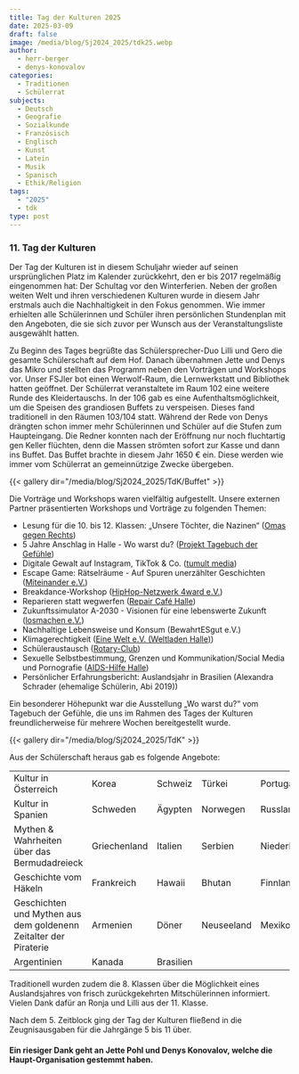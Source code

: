 ```yaml
---
title: Tag der Kulturen 2025
date: 2025-03-09
draft: false
image: /media/blog/Sj2024_2025/tdk25.webp
author:
  - herr-berger
  - denys-konovalov
categories:
  - Traditionen
  - Schülerrat
subjects:
  - Deutsch
  - Geografie
  - Sozialkunde
  - Französisch
  - Englisch
  - Kunst
  - Latein
  - Musik
  - Spanisch
  - Ethik/Religion
tags:
  - "2025"
  - tdk
type: post
---
```

### 11. Tag der Kulturen

Der Tag der Kulturen ist in diesem Schuljahr wieder auf seinen ursprünglichen Platz im Kalender zurückkehrt, den er bis 2017 regelmäßig eingenommen hat: Der Schultag vor den Winterferien. Neben der großen weiten Welt und ihren verschiedenen Kulturen wurde in diesem Jahr erstmals auch die Nachhaltigkeit in den Fokus genommen. Wie immer erhielten alle Schülerinnen und Schüler ihren persönlichen Stundenplan mit den Angeboten, die sie sich zuvor per Wunsch aus der Veranstaltungsliste ausgewählt hatten.

Zu Beginn des Tages begrüßte das Schülersprecher-Duo Lilli und Gero die gesamte Schülerschaft auf dem Hof. Danach übernahmen Jette und Denys das Mikro und stellten das Programm neben den Vorträgen und Workshops vor. Unser FSJler bot einen Werwolf-Raum, die Lernwerkstatt und Bibliothek hatten geöffnet. Der Schülerrat veranstaltete im Raum 102 eine weitere Runde des Kleidertauschs. In der 106 gab es eine Aufenthaltsmöglichkeit, um die Speisen des grandiosen Buffets zu verspeisen. Dieses fand traditionell in den Räumen 103/104 statt. Während der Rede von Denys drängten schon immer mehr Schülerinnen und Schüler auf die Stufen zum Haupteingang. Die Redner konnten nach der Eröffnung nur noch fluchtartig gen Keller flüchten, denn die Massen strömten sofort zur Kasse und dann ins Buffet. Das Buffet brachte in diesem Jahr 1650 € ein. Diese werden wie immer vom Schülerrat an gemeinnützige Zwecke übergeben.

{{< gallery dir="/media/blog/Sj2024_2025/TdK/Buffet" >}}

Die Vorträge und Workshops waren vielfältig aufgestellt. Unsere externen Partner präsentierten Workshops und Vorträge zu folgenden Themen:

- Lesung für die 10. bis 12. Klassen: „Unsere Töchter, die Nazinen“ ([Omas gegen Rechts](https://www.omasgegenrechtshalle.de/))
- 5 Jahre Anschlag in Halle - Wo warst du? ([Projekt Tagebuch der Gefühle](https://sites.google.com/view/tagebuch-der-gefuehle/ausstellung-wo-warst-du))
- Digitale Gewalt auf Instagram, TikTok & Co. ([tumult media](https://tumult-halle.de/))
- Escape Game: Rätselräume - Auf Spuren unerzählter Geschichten ([Miteinander e.V.](https://www.miteinander-ev.de/))
- Breakdance-Workshop ([HipHop-Netzwerk 4ward e.V.](https://www.4ward-ev.de/))
- Reparieren statt wegwerfen ([Repair Café Halle](https://www.emk-halle.de/repair-cafe/))
- Zukunftssimulator A-2030 - Visionen für eine lebenswerte Zukunft ([losmachen e.V.](https://losmachen.org/))
- Nachhaltige Lebensweise und Konsum (BewahrtESgut e.V.)
- Klimagerechtigkeit ([Eine Welt e.V. (Weltladen Halle)](https://www.weltladenhalle.de/))
- Schüleraustausch ([Rotary-Club](https://halle-saale.rotary.de/))
- Sexuelle Selbstbestimmung, Grenzen und Kommunikation/Social Media und Pornografie ([AIDS-Hilfe Halle](https://www.halle.aidshilfe.de/))
- Persönlicher Erfahrungsbericht: Auslandsjahr in Brasilien (Alexandra Schrader (ehemalige Schülerin, Abi 2019))

Ein besonderer Höhepunkt war die Ausstellung „Wo warst du?“ vom Tagebuch der Gefühle, die uns im Rahmen des Tages der Kulturen freundlicherweise für mehrere Wochen bereitgestellt wurde.

{{< gallery dir="/media/blog/Sj2024_2025/TdK" >}}

Aus der Schülerschaft heraus gab es folgende Angebote:

| | | | | |
|---|---|---|---|---|
|Kultur in Österreich|Korea|Schweiz|Türkei|Portugal|
|Kultur in Spanien|Schweden|Ägypten|Norwegen|Russland|
|Mythen & Wahrheiten über das Bermudadreieck|Griechenland|Italien|Serbien|Niederlande|
|Geschichte vom Häkeln|Frankreich|Hawaii|Bhutan|Finnland|
|Geschichten und Mythen aus dem goldenenn Zeitalter der Piraterie|Armenien|Döner|Neuseeland|Mexiko|
|Argentinien|Kanada|Brasilien| | |

Traditionell wurden zudem die 8. Klassen über die Möglichkeit eines Auslandsjahres von frisch zurückgekehrten Mitschülerinnen informiert. Vielen Dank dafür an Ronja und Lilli aus der 11. Klasse.

Nach dem 5. Zeitblock ging der Tag der Kulturen fließend in die Zeugnisausgaben für die Jahrgänge 5 bis 11 über.

#### Ein riesiger Dank geht an Jette Pohl und Denys Konovalov, welche die Haupt-Organisation gestemmt haben.




